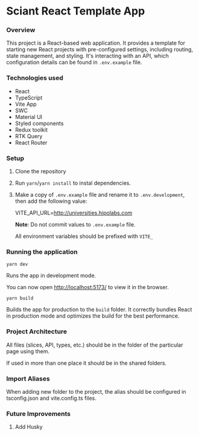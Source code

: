 
# Sciant React Template App

### Overview
This project is a React-based web application. It provides a template for starting new React projects with pre-configured settings,
including routing, state management, and styling.
It's interacting with an API, which configuration details can be found in `.env.example` file. 

### Technologies used
- React
- TypeScript
- Vite App
- SWC
- Material UI
- Styled components
- Redux toolkit
- RTK Query
- React Router

### Setup
1. Clone the repository
2. Run `yarn`/`yarn install` to instal dependencies.
3. Make a copy of `.env.example` file and rename it to `.env.development`, then add the following value: 

   VITE_API_URL=http://universities.hipolabs.com

   **Note**: Do not commit values to `.env.example` file.
   
    All environment variables should be prefixed with `VITE_`

### Running the application
 `yarn dev`

 Runs the app in development mode.

 You can now open <http://localhost:5173/> to view it in the browser.

 `yarn build`

Builds the app for production to the `build` folder.
It correctly bundles React in production mode and optimizes the build for the best performance.

### Project Architecture
All files (slices, API, types, etc.) should be in the folder of the particular page using them. 

If used in more than one place it should be in the shared folders.

### Import Aliases
When adding new folder to the project, the alias should be configured in tsconfig.json and vite.config.ts files.

### Future Improvements
1. Add Husky

